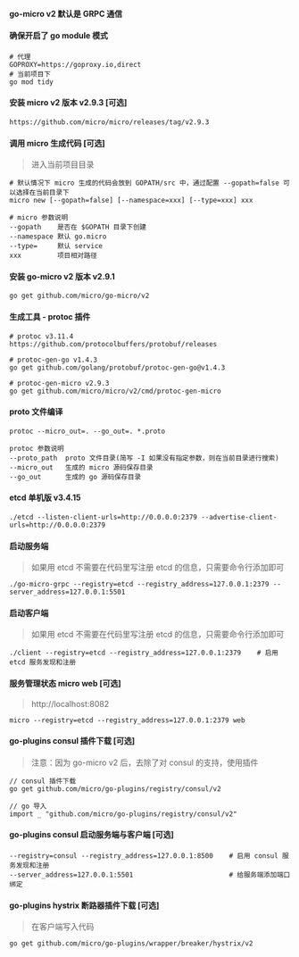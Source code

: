 
#### go-micro v2 默认是 GRPC 通信

#### 确保开启了 go module 模式
```
# 代理
GOPROXY=https://goproxy.io,direct
# 当前项目下
go mod tidy
```

#### 安装 micro v2 版本 v2.9.3  [可选]
```
https://github.com/micro/micro/releases/tag/v2.9.3
```
#### 调用 micro 生成代码 [可选]
> 进入当前项目目录
```
# 默认情况下 micro 生成的代码会放到 GOPATH/src 中，通过配置 --gopath=false 可以选择在当前目录下
micro new [--gopath=false] [--namespace=xxx] [--type=xxx] xxx

# micro 参数说明
--gopath    是否在 $GOPATH 目录下创建
--namespace 默认 go.micro
--type=     默认 service
xxx         项目相对路径
```

#### 安装 go-micro v2 版本 v2.9.1
```
go get github.com/micro/go-micro/v2
```

#### 生成工具 - protoc 插件
```
# protoc v3.11.4
https://github.com/protocolbuffers/protobuf/releases

# protoc-gen-go v1.4.3
go get github.com/golang/protobuf/protoc-gen-go@v1.4.3

# protoc-gen-micro v2.9.3
go get github.com/micro/micro/v2/cmd/protoc-gen-micro
```

#### proto 文件编译
```
protoc --micro_out=. --go_out=. *.proto

protoc 参数说明
--proto_path  proto 文件目录(简写 -I 如果没有指定参数，则在当前目录进行搜索)
--micro_out   生成的 micro 源码保存目录
--go_out      生成的 go 源码保存目录
```

#### etcd 单机版 v3.4.15
```
./etcd --listen-client-urls=http://0.0.0.0:2379 --advertise-client-urls=http://0.0.0.0:2379
```

#### 启动服务端
> 如果用 etcd 不需要在代码里写注册 etcd 的信息，只需要命令行添加即可

```
./go-micro-grpc --registry=etcd --registry_address=127.0.0.1:2379 --server_address=127.0.0.1:5501
```

#### 启动客户端
> 如果用 etcd 不需要在代码里写注册 etcd 的信息，只需要命令行添加即可
```
./client --registry=etcd --registry_address=127.0.0.1:2379    # 启用 etcd 服务发现和注册
```

#### 服务管理状态 micro web  [可选]
> http://localhost:8082
```
micro --registry=etcd --registry_address=127.0.0.1:2379 web
```

#### go-plugins consul 插件下载 [可选]
> 注意：因为 go-micro v2 后，去除了对 consul 的支持，使用插件
```
// consul 插件下载
go get github.com/micro/go-plugins/registry/consul/v2

// go 导入
import _ "github.com/micro/go-plugins/registry/consul/v2"
```

#### go-plugins consul 启动服务端与客户端 [可选]
```
--registry=consul --registry_address=127.0.0.1:8500    # 启用 consul 服务发现和注册
--server_address=127.0.0.1:5501                        # 给服务端添加端口绑定
```

#### go-plugins hystrix 断路器插件下载 [可选]
> 在客户端写入代码
```
go get github.com/micro/go-plugins/wrapper/breaker/hystrix/v2
```
